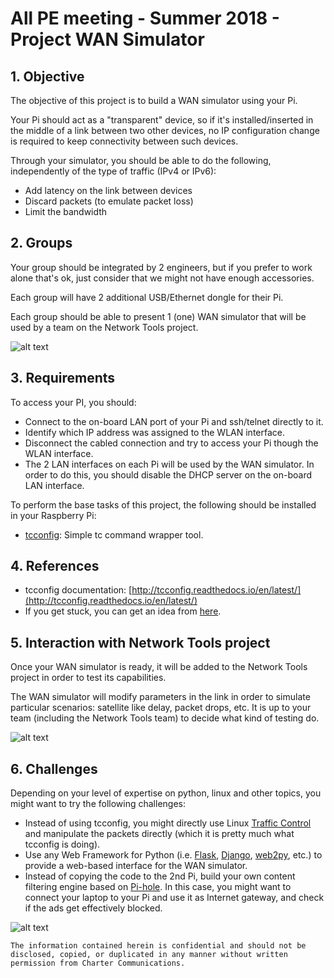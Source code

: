 
# All PE meeting - Summer 2018 - Project WAN Simulator

## 1. Objective

The objective of this project is to build a WAN simulator using your Pi.

Your Pi should act as a "transparent" device, so if it's installed/inserted in the middle of a link between two other devices, no IP configuration change is required to keep connectivity between such devices.

Through your simulator, you should be able to do the following, independently of the type of traffic (IPv4 or IPv6):

* Add latency on the link between devices
* Discard packets (to emulate packet loss)
* Limit the bandwidth

## 2. Groups

Your group should be integrated by 2 engineers, but if you prefer to work alone that's ok, just consider that we might not have enough accessories.

Each group will have 2 additional USB/Ethernet dongle for their Pi.

Each group should be able to present 1 (one) WAN simulator that will be used by a team on the Network Tools project.

![alt text](https://github.com/allPE/Summer2018/blob/master/WanSimulator/All-PE-NT-Fig3.png "WAN Simulator")

## 3. Requirements

To access your PI, you should:

* Connect to the on-board LAN port of your Pi and ssh/telnet directly to it.
* Identify which IP address was assigned to the WLAN interface.
* Disconnect the cabled connection and try to access your Pi though the WLAN interface.
* The 2 LAN interfaces on each Pi will be used by the WAN simulator. In order to do this, you should disable the DHCP server on the on-board LAN interface.

To perform the base tasks of this project, the following should be installed in your Raspberry Pi:

* [tcconfig](https://github.com/thombashi/tcconfig): Simple tc command wrapper tool.

## 4. References

* tcconfig documentation: [http://tcconfig.readthedocs.io/en/latest/](http://tcconfig.readthedocs.io/en/latest/)
* If you get stuck, you can get an idea from [here](http://www.uebi.net/howtos/rpiwanem.htm).

## 5. Interaction with Network Tools project

Once your WAN simulator is ready, it will be added to the Network Tools project in order to test its capabilities.

The WAN simulator will modify parameters in the link in order to simulate particular scenarios: satellite like delay, packet drops, etc. It is up to your team (including the Network Tools team) to decide what kind of testing do.

![alt text](https://github.com/allPE/Summer2018/blob/master/WanSimulator/All-PE-NT-Fig2.png "Network Tools Integration")

## 6. Challenges

Depending on your level of expertise on python, linux and other topics, you might want to try the following challenges:

* Instead of using tcconfig, you might directly use Linux [Traffic Control](https://www.tldp.org/HOWTO/html_single/Traffic-Control-HOWTO/) and manipulate the packets directly (which it is pretty much what tcconfig is doing).
* Use any Web Framework for Python (i.e. [Flask](http://flask.pocoo.org/), [Django](https://www.djangoproject.com/), [web2py](https://github.com/web2py/web2py), etc.) to provide a web-based interface for the WAN simulator.
* Instead of copying the code to the 2nd Pi, build your own content filtering engine based on [Pi-hole](https://pi-hole.net).  In this case, you might want to connect your laptop to your Pi and use it as Internet gateway, and check if the ads get effectively blocked.

![alt text](https://github.com/allPE/Summer2018/blob/master/WanSimulator/All-PE-NT-Fig4.png "Pi-hole as ad-blocker")

```
The information contained herein is confidential and should not be disclosed, copied, or duplicated in any manner without written permission from Charter Communications.
```
